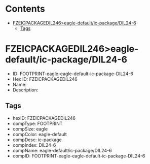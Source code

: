 



Contents
========

* [FZEICPACKAGEDIL246>eagle-default/ic-package/DIL24-6](#fzeicpackagedil246eagle-defaultic-packagedil24-6)
	* [Tags](#tags)

# FZEICPACKAGEDIL246>eagle-default/ic-package/DIL24-6

- ID: FOOTPRINT-eagle-eagle-default-ic-package-DIL24-6
- Hex ID: FZEICPACKAGEDIL246
- Name: 
- Description: 

## Tags

- hexID: FZEICPACKAGEDIL246
- oompType: FOOTPRINT
- oompSize: eagle
- oompColor: eagle-default
- oompDesc: ic-package
- oompIndex: DIL24-6
- oompName: eagle-default/ic-package/DIL24-6
- oompID: FOOTPRINT-eagle-eagle-default-ic-package-DIL24-6
